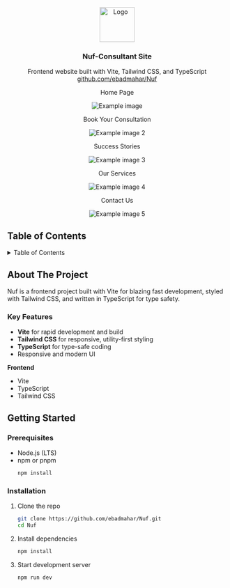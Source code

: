 <div align="center">
  <!-- REMOVE THIS IF YOU DON'T HAVE A LOGO -->
    <img src="https://github.com/user-attachments/assets/0ae1b6d5-1a62-4b41-b2c7-c595a0460497" alt="Logo" width="80" height="80">

<h3 align="center">Nuf-Consultant Site</h3>

  <p align="center">
    Frontend website built with Vite, Tailwind CSS, and TypeScript
    <br />
     <a href="https://github.com/ebadmahar/Nuf">github.com/ebadmahar/Nuf</a>
  </p>
</div>

<!-- REMOVE THIS IF YOU DON'T HAVE A DEMO -->
<div align="center">
    <p>Home Page</p>
    <img src="https://i.postimg.cc/HkbBvQvj/home.png" alt="Example image">
    <p>Book Your Consultation</p>
    <img src="https://i.postimg.cc/T3jJJThD/image.png" alt="Example image 2">
    <p>Success Stories</p>
    <img src="https://i.postimg.cc/DzBQR5rf/image.png" alt="Example image 3">
    <p>Our Services</p>
    <img src="https://i.postimg.cc/j526TNcH/image.png" alt="Example image 4">
    <p>Contact Us</p>
    <img src="https://i.postimg.cc/FKsCfYGR/image.png" alt="Example image 5">
    
</div>

## Table of Contents

<details>
  <summary>Table of Contents</summary>
  <ol>
    <li>
      <a href="#about-the-project">About The Project</a>
      <ul>
        <li><a href="#key-features">Key Features</a></li>
      </ul>
    </li>
    <li>
      <a href="#getting-started">Getting Started</a>
      <ul>
        <li><a href="#prerequisites">Prerequisites</a></li>
        <li><a href="#installation">Installation</a></li>
      </ul>
    </li>
  </ol>
</details>

## About The Project

Nuf is a frontend project built with Vite for blazing fast development, styled with Tailwind CSS, and written in TypeScript for type safety.

### Key Features

- **Vite** for rapid development and build
- **Tailwind CSS** for responsive, utility-first styling
- **TypeScript** for type-safe coding
- Responsive and modern UI

**Frontend**
- Vite
- TypeScript
- Tailwind CSS

## Getting Started

### Prerequisites

- Node.js (LTS)
- npm or pnpm
  ```sh
  npm install
  ```

### Installation

1. Clone the repo
   ```sh
   git clone https://github.com/ebadmahar/Nuf.git
   cd Nuf
   ```
2. Install dependencies
   ```sh
   npm install
   ```
3. Start development server
   ```sh
   npm run dev
   ```

